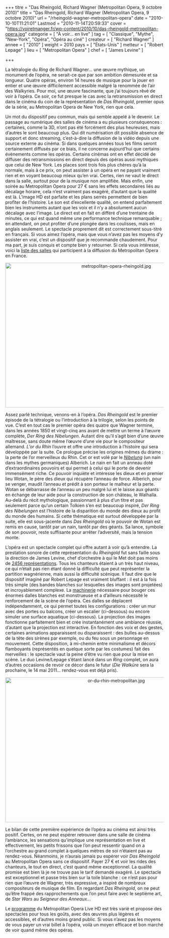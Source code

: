 +++
titre = "Das Rheingold, Richard Wagner (Metropolitan Opera, 9 octobre 2010)"
title = "Das Rheingold, Richard Wagner (Metropolitan Opera, 9 octobre 2010)"
url = "/rheingold-wagner-metropolitan-opera"
date = "2010-10-10T11:21:01"
Lastmod = "2010-11-14T20:59:33"
cover = "https://voiretmanger.fr/wp-content/2010/10/das-rheingold-metropolitan-opera.jpg"
categorie = [ "À voir… en live" ]
tag = [ "Classique", "Mythe", "New-York", "Opéra", "Opéra au ciné" ]
createur = [ "Richard Wagner" ]
annee = [ "2010" ]
weight = 2010
pays = [ "États-Unis" ]
metteur = [ "Robert Lepage" ]
lieu = [ "Metropolitan Opera" ]
chef = [ "James Levine" ]

+++

<p>La tétralogie du <em>Ring</em> de Richard Wagner… une œuvre mythique, un monument de l&rsquo;opéra, ne serait-ce que par son ambition démesurée et sa longueur. Quatre opéras, environ 14 heures de musique pour la jouer en entier et une œuvre difficilement accessible malgré la renommée de l&rsquo;air des Walkyries. Pour moi, une œuvre fascinante, que j&rsquo;ai toujours rêvé de voir à l&rsquo;opéra. Ce soir, ce fut presque le cas avec la retransmission en direct dans le cinéma du coin de la représentation de <em>Das Rheingold</em>, premier opus de la série, au Metropolitan Opera de New York, rien que cela.</p>
<p>Un mot du dispositif peu commun, mais qui semble appelé à le devenir. Le passage au numérique des salles de cinéma a eu plusieurs conséquences : certaines, comme la 3D, n&rsquo;ont pas été forcément des plus heureuses, mais d&rsquo;autres le sont beaucoup plus. Qui dit numérisation dit possible absence de support et donc streaming, c&rsquo;est-à-dire la diffusion de la vidéo depuis une source externe au cinéma. Si dans quelques années tous les films seront certainement diffusés par ce biais, il ne concerne aujourd&rsquo;hui que certains évènements comme les opéras. Certains cinémas ont en effet décidé de diffuser des retransmissions en direct depuis des opéras aussi mythiques que celui de New York. Les places sont trois fois plus chères qu&rsquo;à la normale, mais à ce prix, on peut assister à un opéra en ne payant vraiment rien et en voyant beaucoup mieux qu&rsquo;en vrai. Certes, rien ne vaut le direct dans la salle, surtout pour de la musique non amplifiée. Mais enfin, une soirée au Metropolitan Opera pour 27 € sans les effets secondaires liés au décalage horaire, cela n&rsquo;est vraiment pas exagéré, d&rsquo;autant que la qualité est là. L&rsquo;image HD est parfaite et les plans serrés permettent de bien profiter de l&rsquo;histoire. Le son est d&rsquo;excellente qualité, on entend parfaitement bien les instruments autant que les voix et il n&rsquo;y a absolument aucun décalage avec l&rsquo;image. Le direct est en fait en différé d&rsquo;une trentaine de minutes, ce qui est quand même une performance technique remarquable ; en attendant, on peut profiter d&rsquo;une plongée dans les coulisses, mais en anglais seulement. Le spectacle proprement dit est correctement sous-titré en français. Si vous aimez l&rsquo;opéra, mais que vous n&rsquo;avez pas les moyens d&rsquo;y assister en vrai, c&rsquo;est un dispositif que je recommande chaudement. Pour ma part, je suis conquis et compte bien y retourner. Si cela vous intéresse, voici la <a href="http://www.cielecran.com/assets/files/MET%202010-2011%20SITE.xls.pdf">liste des salles</a> qui participent à la diffusion du Metropolitan Opera en France.</p>
<div style="text-align: center;"><img class="aligncenter" src="https://voiretmanger.fr/wp-content/2010/10/metropolitan-opera-rheingold.jpg" border="0" alt="metropolitan-opera-rheingold.jpg" width="690" height="460" /></div>
<p>Assez parlé technique, venons-en à l&rsquo;opéra. <em>Das Rheingold</em> est le premier épisode de la tétralogie ou l&rsquo;introduction à la trilogie, selon les points de vue. C&rsquo;est en tout cas le premier opéra des quatre que Wagner termine, dans les années 1850 et vingt-cinq ans avant de mettre un terme à l&rsquo;œuvre complète, <em>Der Ring des Nibelungen</em>. Autant dire qu&rsquo;il s&rsquo;agit bien d&rsquo;une œuvre maîtresse, sans doute même l&rsquo;œuvre d&rsquo;une vie pour le compositeur allemand. <em>L&rsquo;or du Rhin</em> l&rsquo;ouvre et offre une introduction à l&rsquo;histoire qui sera développée par la suite. Ce prologue précise les origines mêmes du drame : la perte de l&rsquo;or merveilleux du Rhin. Cet or est volé par le <em><a href="http://fr.wikipedia.org/wiki/Nibelungen">Nibelung</a></em> (un nain dans les mythes germaniques) Alberich. Le nain en fait un anneau doté d&rsquo;extraordinaires pouvoirs et qui permet à celui qui le porte de devenir immensément riche. Ce pouvoir inquiète et intéresse les dieux et en premier lieu Wotan, le père des dieux qui récupère l&rsquo;anneau de force. Alberich, pour se venger, maudit l&rsquo;anneau et prédit à son porteur le malheur et la perte. Wotan se débarrasse de l&rsquo;anneau un peu malgré lui et le laisse aux géants en échange de leur aide pour la construction de son château, le Walhalla. Au-delà du récit mythologique, passionnant à plus d&rsquo;un titre et pas seulement parce qu&rsquo;un certain Tolkien s&rsquo;en est beaucoup inspiré, <em>Der Ring des Nibelungen</em> est l&rsquo;histoire de la disparition du monde des dieux au profit du monde des humains. Si cette thématique est surtout développée par la suite, elle est sous-jacente dans <em>Das Rheingold</em> où le pouvoir de Wotan est remis en cause, tantôt par un nain, tantôt par des géants. Sa lance, symbole de son pouvoir, reste suffisante pour arrêter l&rsquo;adversité, mais la tension monte.</p>
<p>L&rsquo;opéra est un spectacle complet qui offre autant à voir qu&rsquo;à entendre. La prestation sonore de cette représentation du <em>Rheingold</em> fut sans faille sous la direction de James Levine, chef d&rsquo;orchestre à qui le Met doit pas moins de <a href="http://en.wikipedia.org/wiki/James_Levine">2456 représentations</a>. Tous les chanteurs étaient à un très haut niveau, ce qui n&rsquo;était pas rien étant donné la difficulté que peut représenter la partition wagnérienne, mais aussi la difficulté scénique. Il faut dire que le dispositif imaginé par Robert Lepage est vraiment bluffant : il est à la fois très simple (des bandes blanches sur lesquelles des images sont projetées) et incroyablement complexe. La <a href="http://nicolasfurno.com/files/skitched-20101010-105808.jpg">machinerie</a> nécessaire pour bouger ces énormes dalles blanches est monstrueuse et a d&rsquo;ailleurs nécessité le renforcement de la scène de l&rsquo;opéra. Ces dalles se déplacent indépendamment, ce qui permet toutes les configurations : créer un mur avec des portes ou balcons, créer un escalier (ci-dessous) ou encore simuler une surface aquatique (ci-dessous). La projection des images fonctionne parfaitement bien et crée instantanément une ambiance réussie, d&rsquo;autant que la projection est interactive. En fonction des voix et des gestes, certaines animations apparaissent ou disparaissent : des bulles au-dessus de la tête des sirènes par exemple, ou du feu sous un personnage en mouvement. Cette disposition, à mi-chemin entre minimalisme et décors flamboyants (représentés en quelque sorte par les costumes) fait des merveilles : le spectacle vaut la peine d&rsquo;être vu rien que pour la mise en scène. Le duo Levine/Lepage s&rsquo;étant lancé dans un <em>Ring</em> complet, on aura d&rsquo;autres occasions de revoir ce décor dans le futur (<em>Die Walküre</em> sera la prochaine, le 14 mai 2011… rendez-vous est déjà pris).</p>
<div style="text-align: center;"><img class="aligncenter" src="https://voiretmanger.fr/wp-content/2010/10/or-du-rhin-metropolitan.jpg" border="0" alt="or-du-rhin-metropolitan.jpg" width="690" height="461" /></div>
<p>Le bilan de cette première expérience de l&rsquo;opéra au cinéma est ainsi très positif. Certes, on ne peut espérer retrouver dans une salle de cinéma l&rsquo;ambiance, les sensations qu&rsquo;implique une représentation en live et effectivement, les petits frissons que l&rsquo;on peut ressentir quand on a l&rsquo;orchestre au grand complet à quelques mètres de soi n&rsquo;étaient pas au rendez-vous. Néanmoins, je n&rsquo;aurais jamais pu espérer voir <em>Das Rheingold</em> au Metropolitan Opera sans ce dispositif. Payer 27 € et voir les rides des chanteurs, le tout en direct, c&rsquo;est quand même exceptionnel. La qualité promise est bien là je ne trouve pas le tarif demandé exagéré. Le spectacle est exceptionnel et passe très bien sur la toile blanche : ce n&rsquo;est pas pour rien que l&rsquo;œuvre de Wagner, très expressive, a inspiré de nombreux compositeurs de musique de film. En regardant <em>Das Rheingold</em>, on ne peut qu&rsquo;être frappé des rapprochements que l&rsquo;on peut faire avec le septième art, de <em>Star Wars</em> au <em>Seigneur des Anneaux</em>…</p>
<p>Le <a href="http://www.metoperafamily.org/metopera/broadcast/hd_events_template.aspx?id=11964">programme</a> du Metropolitan Opera Live HD est très varié et propose des spectacles pour tous les goûts, avec des œuvres plus légères et accessibles, et d&rsquo;autres moins grand public. Si vous n&rsquo;avez pas les moyens de vous payer un vrai billet à l&rsquo;opéra, voilà un moyen efficace et bon marché de voir quand même des opéras.</p>

